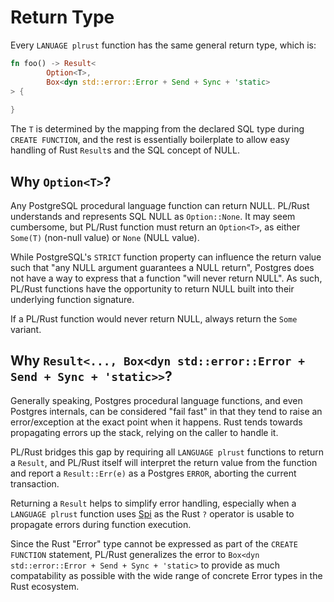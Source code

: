 # Return Type

Every `LANUAGE plrust` function has the same general return type, which is:

```rust
fn foo() -> Result<
        Option<T>, 
        Box<dyn std::error::Error + Send + Sync + 'static>
> {
    
}
```

The `T` is determined by the mapping from the declared SQL type during `CREATE FUNCTION`, and the rest is essentially
boilerplate to allow easy handling of Rust `Result`s and the SQL concept of NULL.

## Why `Option<T>`?

Any PostgreSQL procedural language function can return NULL.  PL/Rust understands and represents SQL NULL as `Option::None`.
It may seem cumbersome, but PL/Rust function must return an `Option<T>`, as either `Some(T)` (non-null value) or `None` (NULL value).

While PostgreSQL's `STRICT` function property can influence the return value such that "any NULL argument guarantees a 
NULL return", Postgres does not have a way to express that a function "will never return NULL".  As such, PL/Rust 
functions have the opportunity to return NULL built into their underlying function signature.

If a PL/Rust function would never return NULL, always return the `Some` variant.

## Why `Result<..., Box<dyn std::error::Error + Send + Sync + 'static>>`?

Generally speaking, Postgres procedural language functions, and even Postgres internals, can be considered "fail fast"
in that they tend to raise an error/exception at the exact point when it happens.  Rust tends towards propagating errors
up the stack, relying on the caller to handle it.  

PL/Rust bridges this gap by requiring all `LANGUAGE plrust` functions to return a `Result`, and PL/Rust itself will 
interpret the return value from the function and report a `Result::Err(e)` as a Postgres `ERROR`, aborting the current 
transaction.

Returning a `Result` helps to simplify error handling, especially when a `LANGUAGE plrust` function uses [Spi](../spi.md)
as the Rust `?` operator is usable to propagate errors during function execution.

Since the  Rust "Error" type cannot be expressed as part of the `CREATE FUNCTION` statement, PL/Rust generalizes the 
error to `Box<dyn std::error::Error + Send + Sync + 'static>` to provide as much compatability as possible with the
wide range of concrete Error types in the Rust ecosystem.





